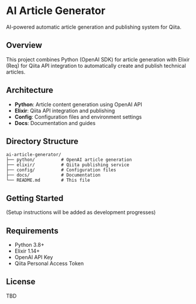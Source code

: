 # AI Article Generator

AI-powered automatic article generation and publishing system for Qiita.

## Overview

This project combines Python (OpenAI SDK) for article generation with Elixir (Req) for Qiita API integration to automatically create and publish technical articles.

## Architecture

- **Python**: Article content generation using OpenAI API
- **Elixir**: Qiita API integration and publishing
- **Config**: Configuration files and environment settings
- **Docs**: Documentation and guides

## Directory Structure

```
ai-article-generator/
├── python/          # OpenAI article generation
├── elixir/          # Qiita publishing service
├── config/          # Configuration files
├── docs/            # Documentation
└── README.md        # This file
```

## Getting Started

(Setup instructions will be added as development progresses)

## Requirements

- Python 3.8+
- Elixir 1.14+
- OpenAI API Key
- Qiita Personal Access Token

## License

TBD
